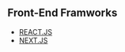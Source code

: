 ## Front-End Framworks

- [REACT.JS](https://github.com/BekCodingAddict/Front-End/tree/master/Frameworks/React)
- [NEXT.JS](https://github.com/BekCodingAddict/Front-End/tree/master/Frameworks/Next.js)
